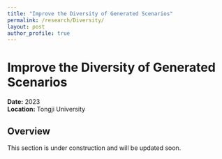 ```yaml
---
title: "Improve the Diversity of Generated Scenarios"
permalink: /research/Diversity/
layout: post
author_profile: true
---
```


# Improve the Diversity of Generated Scenarios

**Date:** 2023  
**Location:** Tongji University

## Overview
This section is under construction and will be updated soon. 

